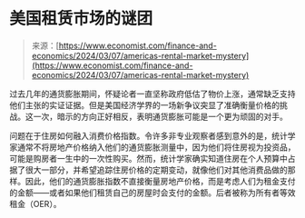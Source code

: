 <!--yml

category: 未分类

date: 2024-05-29 12:30:42

-->

# 美国租赁市场的谜团

> 来源：[https://www.economist.com/finance-and-economics/2024/03/07/americas-rental-market-mystery](https://www.economist.com/finance-and-economics/2024/03/07/americas-rental-market-mystery)

过去几年的通货膨胀期间，怀疑论者一直坚称政府低估了物价上涨，通常缺乏支持他们主张的实证证据。但是美国经济学界的一场新争议突显了准确衡量价格的挑战。这一次，暗示的方向正好相反，表明通货膨胀可能是一个更为顽固的对手。

问题在于住房如何融入消费价格指数。令许多非专业观察者感到意外的是，统计学家通常不将房地产价格纳入他们的通货膨胀测量中，因为他们将住房视为投资品，可能是购房者一生中的一次性购买。然而，统计学家确实知道住房在个人预算中占据了很大一部分，并希望追踪住房价格的定期变动，就像他们对其他消费品做的那样。因此，他们的通货膨胀指数不直接衡量房地产价格，而是考虑人们为租金支付的金额——或者如果他们租赁自己的房屋时会支付的金额。后者被称为所有者等效租金（OER）。
